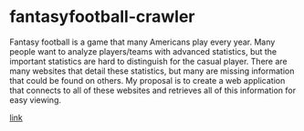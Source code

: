 # fantasyfootball-crawler

Fantasy football is a game that many Americans play every year. Many people want to analyze players/teams with advanced statistics, but the important statistics
are hard to distinguish for the casual player. There are many websites that detail these statistics, but many are missing information that could be found on others.
My proposal is to create a web application that connects to all of these websites and retrieves all of this information for easy viewing.

[link](https://github.com/cocobird1/fantasyfootball-crawler/tree/main)
